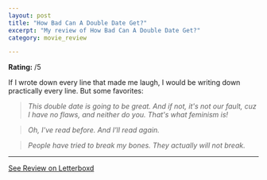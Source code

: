 ```yaml
---
layout: post
title: "How Bad Can A Double Date Get?"
excerpt: "My review of How Bad Can A Double Date Get?"
category: movie_review

---
```


**Rating:** /5

If I wrote down every line that made me laugh, I would be writing down practically every line. But some favorites:

<blockquote><i>This double date is going to be great. And if not, it's not our fault, cuz I have no flaws, and neither do you. That's what feminism is!</i></blockquote><blockquote><i>Oh, I've read before. And I'll read again.</i></blockquote><blockquote><i>People have tried to break my bones. They actually will not break.</i></blockquote>

<hr>

[See Review on Letterboxd](https://boxd.it/6Rles1)

